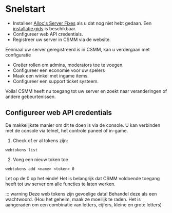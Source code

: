 # Snelstart

- Installeer [Alloc's Server Fixes](https://7dtd.illy.bz/wiki/Server%20fixes) als u dat nog niet hebt gedaan. Een [installatie gids](/allocs) is beschikbaar.
- Configureer web API credentials.
- Registreer uw server in CSMM via de website.

Eenmaal uw server geregistreerd is in CSMM, kan u verdergaan met configuratie

- Creëer rollen om admins, moderators toe te voegen.
- Configureer een economie voor uw spelers
- Maak een winkel met ingame items.
- Configureer een support ticket systeem.

Voila! CSMM heeft nu toegang tot uw server en zoekt naar veranderingen of andere gebeurtenissen.

## Configureer web API credentials

De makkelijkste manier om dit te doen is via de console. U kan verbinden met de console via telnet, het controle paneel of in-game.

1. Check of er al tokens zijn:

`webtokens list`

2. Voeg een nieuw token toe

`webtokens add <name> <token> 0`

Let op de 0 op het einde! Het is belangrijk dat CSMM voldoende toegang heeft tot uw server om alle functies te laten werken.

::: warning Deze web tokens zijn gevoelige data! Behandel deze als een wachtwoord. (Hou het geheim, maak ze moeilijk te raden. Het is aangeraden om een combinatie van letters, cijfers, kleine en grote letters)